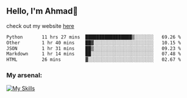 
## Hello, I'm Ahmad👋

check out my website [here](https://ahmadalwi.com/)

<!--START_SECTION:waka-->

```txt
Python       11 hrs 27 mins  █████████████████▒░░░░░░░   69.26 %
Other        1 hr 40 mins    ██▓░░░░░░░░░░░░░░░░░░░░░░   10.15 %
JSON         1 hr 31 mins    ██▒░░░░░░░░░░░░░░░░░░░░░░   09.23 %
Markdown     1 hr 14 mins    ██░░░░░░░░░░░░░░░░░░░░░░░   07.48 %
HTML         26 mins         ▓░░░░░░░░░░░░░░░░░░░░░░░░   02.67 %
```

<!--END_SECTION:waka-->

### My arsenal:

[![My Skills](https://skillicons.dev/icons?i=js,ts,py,go,react,nextjs,svelte,nodejs,django,tailwind,html,css,sass,firebase,mongodb,postgres,mysql,redis,git,github,docker,vscode,figma,godot)](https://skillicons.dev)
